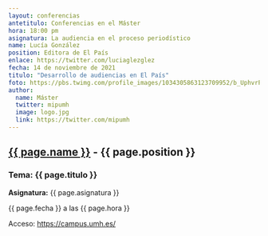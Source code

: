 ```yaml
---
layout: conferencias
antetitulo: Conferencias en el Máster
hora: 18:00 pm
asignatura: La audiencia en el proceso periodístico
name: Lucía González
position: Editora de El País
enlace: https://twitter.com/luciaglezglez
fecha: 14 de noviembre de 2021
titulo: "Desarrollo de audiencias en El País"
foto: https://pbs.twimg.com/profile_images/1034305863123709952/b_UphvrP_400x400.jpg
author:
  name: Máster
  twitter: mipumh
  image: logo.jpg
  link: https://twitter.com/mipumh
---
```


<h2><a href="{{ page.enlace }}">{{ page.name }}</a> - {{ page.position }}</h2>
<h3>Tema: {{ page.titulo }}</h3>
<p><strong>Asignatura:</strong> {{ page.asignatura }}</p>
<p>{{ page.fecha }} a las {{ page.hora }}</p>
<p>Acceso: <a href="https://campus.umh.es/">https://campus.umh.es/</a>
<img src="{{ page.foto }}" alt="" class="img-fluid img-rounded">
